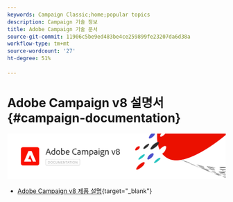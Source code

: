 ```yaml
---
keywords: Campaign Classic;home;popular topics
description: Campaign 기술 정보
title: Adobe Campaign 기술 문서
source-git-commit: 11906c5be9ed483be4ce259899fe23207da6d38a
workflow-type: tm+mt
source-wordcount: '27'
ht-degree: 51%

---
```


# Adobe Campaign v8 설명서 {#campaign-documentation}

![](assets/banner-documentationv8.png)

* [Adobe Campaign v8 제품 설명](https://helpx.adobe.com/kr/legal/product-descriptions/adobe-campaign-managed-cloud-services.html){target=&quot;_blank&quot;}
